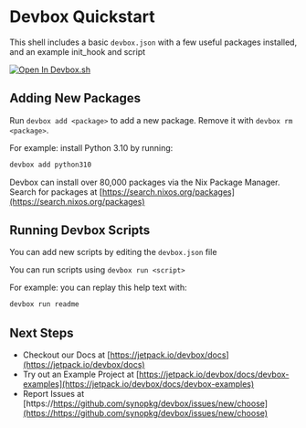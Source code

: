 # Devbox Quickstart

This shell includes a basic `devbox.json` with a few useful packages installed, and an example init_hook and script

[![Open In Devbox.sh](https://jetpack.io/img/devbox/open-in-devbox.svg)](https://synopkg.github.io/devbox/https://github.com/synopkg/devbox-examples?folder=tutorial)

## Adding New Packages

Run `devbox add <package>` to add a new package. Remove it with `devbox rm <package>`.

For example: install Python 3.10 by running:

```bash
devbox add python310
```

Devbox can install over 80,000 packages via the Nix Package Manager. Search for packages at [https://search.nixos.org/packages](https://search.nixos.org/packages)

## Running Devbox Scripts

You can add new scripts by editing the `devbox.json` file

You can run scripts using `devbox run <script>`

For example: you can replay this help text with:

```bash
devbox run readme
```

## Next Steps

* Checkout our Docs at [https://jetpack.io/devbox/docs](https://jetpack.io/devbox/docs)
* Try out an Example Project at [https://jetpack.io/devbox/docs/devbox-examples](https://jetpack.io/devbox/docs/devbox-examples)
* Report Issues at [https://https://github.com/synopkg/devbox/issues/new/choose](https://https://github.com/synopkg/devbox/issues/new/choose)
